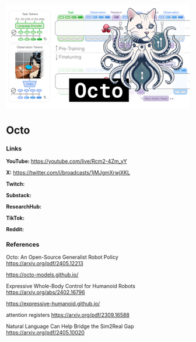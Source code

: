 ![thumbnail](thumbnail.png)

# Octo

### Links

**YouTube:** https://youtube.com/live/Rcm2-4Zm_yY

**X:** https://twitter.com/i/broadcasts/1jMJgmXrwjXKL

**Twitch:**

**Substack:**

**ResearchHub:**

**TikTok:**

**Reddit:**

### References

Octo: An Open-Source Generalist Robot Policy
https://arxiv.org/pdf/2405.12213

https://octo-models.github.io/

Expressive Whole-Body Control for Humanoid Robots
https://arxiv.org/abs/2402.16796

https://expressive-humanoid.github.io/

attention registers
https://arxiv.org/pdf/2309.16588

Natural Language Can Help Bridge the Sim2Real Gap
https://arxiv.org/pdf/2405.10020
